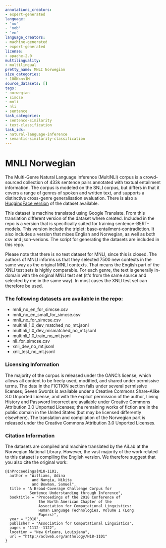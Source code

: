 ```yaml
---
annotations_creators:
- expert-generated
language:
- 'no'
- 'nob'
- 'en'
language_creators:
- machine-generated
- expert-generated
license:
- apache-2.0
multilinguality:
- multilingual
pretty_name: MNLI Norwegian
size_categories:
- 100K<n<1M
source_datasets: []
tags:
- norwegian
- simcse
- mnli
- nli
- sentence
task_categories:
- sentence-similarity
- text-classification
task_ids:
- natural-language-inference
- semantic-similarity-classification
---
```


# MNLI Norwegian
The Multi-Genre Natural Language Inference (MultiNLI) corpus is a crowd-sourced collection of 433k sentence pairs annotated with textual entailment information. The corpus is modeled on the SNLI corpus, but differs in that it covers a range of genres of spoken and written text, and supports a distinctive cross-genre generalisation evaluation. There is also a [HuggingFace version](https://huggingface.co/datasets/multi_nli) of the dataset available. 

This dataset is machine translated using Google Translate. From this translation different version of the dataset where created. Included in the repo is a version that is specifically suited for training sentence-BERT-models. This version include the triplet: base-entailment-contradiction. It also includes a version that mixes English and Norwegian, as well as both csv and json-verions. The script for generating the datasets are included in this repo. 

Please note that there is no test dataset for MNLI, since this is closed. The authors of MNLI informs us that they selected 7500 new contexts in the same way as the original MNLI contexts. That means the English part of the XNLI test sets is highly comparable. For each genre, the text is generally in-domain with the original MNLI test set (it's from the same source and selected by me in the same way). In most cases the XNLI test set can therefore be used. 

### The following datasets are available in the repo:

* mnli_no_en_for_simcse.csv
* mnli_no_en_small_for_simcse.csv
* mnli_no_for_simcse.csv
* multinli_1.0_dev_matched_no_mt.jsonl
* multinli_1.0_dev_mismatched_no_mt.jsonl
* multinli_1.0_train_no_mt.jsonl
* nli_for_simcse.csv
* xnli_dev_no_mt.jsonl
* xnli_test_no_mt.jsonl


### Licensing Information
The majority of the corpus is released under the OANC’s license, which allows all content to be freely used, modified, and shared under permissive terms. The data in the FICTION section falls under several permissive licenses; Seven Swords is available under a Creative Commons Share-Alike 3.0 Unported License, and with the explicit permission of the author, Living History and Password Incorrect are available under Creative Commons Attribution 3.0 Unported Licenses; the remaining works of fiction are in the public domain in the United States (but may be licensed differently elsewhere). The translation and compilation of the Norwegian part is released under the Creative Commons Attribution 3.0 Unported Licenses.


### Citation Information
The datasets are compiled and machine translated by the AiLab at the Norwegian National Library. However, the vast majority of the work related to this dataset is compiling the English version. We therefore suggest that you also cite the original work:

```
@InProceedings{N18-1101,
  author = "Williams, Adina
            and Nangia, Nikita
            and Bowman, Samuel",
  title = "A Broad-Coverage Challenge Corpus for
           Sentence Understanding through Inference",
  booktitle = "Proceedings of the 2018 Conference of
               the North American Chapter of the
               Association for Computational Linguistics:
               Human Language Technologies, Volume 1 (Long
               Papers)",
  year = "2018",
  publisher = "Association for Computational Linguistics",
  pages = "1112--1122",
  location = "New Orleans, Louisiana",
  url = "http://aclweb.org/anthology/N18-1101"
}

